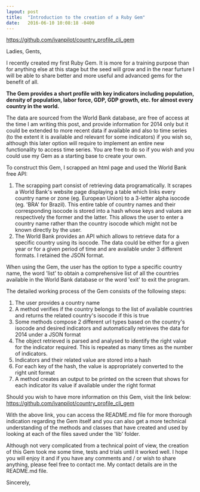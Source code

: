 ```yaml
---
layout: post
title:  "Introduction to the creation of a Ruby Gem"
date:   2016-06-10 10:08:18 -0400
---
```



https://github.com/ivanpilot/country_profile_cli_gem

Ladies, Gents,

I recently created my first Ruby Gem. It is more for a training purpose than for anything else at this stage but the seed will grow and in the near furture I will be able to share better and more useful and advanced gems for the benefit of all.

**The Gem provides a short profile with key indicators including population, density of population, labor force, GDP, GDP growth, etc. for almost every country in the world.**

The data are sourced from the World Bank database, are free of access at the time I am writing this post, and provide information for 2014 only but it could be extended to more recent data if available and also to time series (to the extent it is available and relevant for some indicators) if you wish so, although this later option will require to implement an entire new functionality to access time series. You are free to do so if you wish and you could use my Gem as a starting base to create your own.

To construct this Gem, I scrapped an html page and used the World Bank free API:

1. The scrapping part consist of retrieving data programatically. It scrapes a World Bank's website page displaying a table which links every country name or zone (eg. European Union) to a 3-letter alpha isocode (eg. 'BRA' for Brazil). This entire table of country names and their corresponding isocode is stored into a hash whose keys and values are respectively the former and the latter. This allows the user to enter a country name rather than the country isocode which might not be known directly by the user.
2. The World Bank provides an API which allows to retrieve data for a specific country using its isocode. The data could be either for a given year or for a given period of time and are available under 3 different formats. I retained the JSON format.

When using the Gem, the user has the option to type a specific country name, the word 'list' to obtain a comprehensive list of all the countries available in the World Bank database or the word 'exit' to exit the program.

The detailed working process of the Gem consists of the following steps:

1. The user provides a country name
2. A method verifies if the country belongs to the list of available countries and returns the related country's isocode if this is true
3. Some methods compose 2 different url types based on the country's isocode and desired indicators and automatically retrieves the data for 2014 under a JSON format
4. The object retrieved is parsed and analysed to identify the right value for the indicator required. This is repeated as many times as the number of indicators.
5. Indicators and their related value are stored into a hash
6. For each key of the hash, the value is appropriately converted to the right unit format
7. A method creates an output to be printed on the screen that shows for each indicator its value if available under the right format

Should you wish to have more information on this Gem, visit the link below:
https://github.com/ivanpilot/country_profile_cli_gem

With the above link, you can access the README.md file for more thorough indication regarding the Gem itself and you can also get a more technical understanding of the methods and classes that have created and used by looking at each of the files saved under the 'lib' folder.

Although not very complicated from a technical point of view, the creation of this Gem took me some time, tests and trials until it worked well. I hope you will enjoy it and if you have any comments and / or wish to share anything, please feel free to contact me. My contact details are in the README.md file.

Sincerely,
